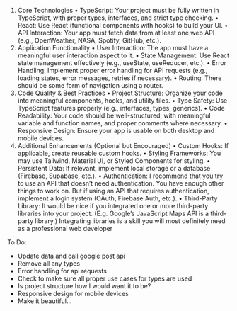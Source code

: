 1. Core Technologies
   • TypeScript: Your project must be fully written in TypeScript, with proper types,
   interfaces, and strict type checking.
   • React: Use React (functional components with hooks) to build your UI.
   • API Interaction: Your app must fetch data from at least one web API (e.g.,
   OpenWeather, NASA, Spotify, GitHub, etc.).
2. Application Functionality
   • User Interaction: The app must have a meaningful user interaction aspect to it.
   • State Management: Use React state management effectively (e.g., useState,
   useReducer, etc.).
   • Error Handling: Implement proper error handling for API requests (e.g., loading
   states, error messages, retries if necessary).
   • Routing: There should be some form of navigation using a router.
3. Code Quality & Best Practices
   • Project Structure: Organize your code into meaningful components, hooks, and
   utility files.
   • Type Safety: Use TypeScript features properly (e.g., interfaces, types, generics).
   • Code Readability: Your code should be well-structured, with meaningful variable
   and function names, and proper comments where necessary.
   • Responsive Design: Ensure your app is usable on both desktop and mobile
   devices.
4. Additional Enhancements (Optional but Encouraged)
   • Custom Hooks: If applicable, create reusable custom hooks.
   • Styling Frameworks: You may use Tailwind, Material UI, or Styled Components for
   styling.
   • Persistent Data: If relevant, implement local storage or a database (Firebase,
   Supabase, etc.).
   • Authentication: I recommend that you try to use an API that doesn’t need
   authentication. You have enough other things to work on. But if using an API that
   requires authentication, implement a login system (OAuth, Firebase Auth, etc.).
   • Third-Party Library: It would be nice if you integrated one or more third-party
   libraries into your project. (E.g. Google’s JavaScript Maps API is a third-party
   library.) Integrating libraries is a skill you will most definitely need as a professional
   web developer

To Do:

- Update data and call google post api
- Remove all any types
- Error handling for api requests
- Check to make sure all proper use cases for types are used
- Is project structure how I would want it to be?
- Responsive design for mobile devices
- Make it beautiful...
